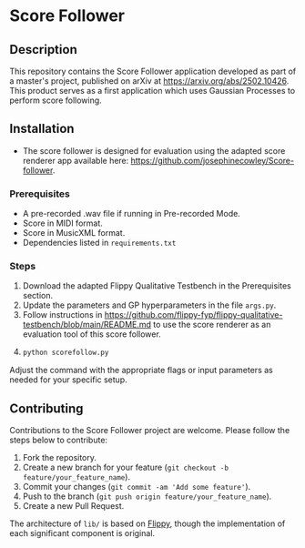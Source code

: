 # Score Follower 

## Description
This repository contains the Score Follower application developed as part of a master's project, published on arXiv at https://arxiv.org/abs/2502.10426. This product serves as a first application which uses Gaussian Processes to perform score following. 

## Installation
- The score follower is designed for evaluation using the adapted score renderer app available here: https://github.com/josephinecowley/Score-follower.

### Prerequisites
- A pre-recorded .wav file if running in Pre-recorded Mode.
- Score in MIDI format.
- Score in MusicXML format.
- Dependencies listed in `requirements.txt`

### Steps
1. Download the adapted Flippy Qualitative Testbench in the Prerequisites section.
2. Update the parameters and GP hyperparameters in the file `args.py`.
3. Follow instructions in https://github.com/flippy-fyp/flippy-qualitative-testbench/blob/main/README.md to use the score renderer as an evaluation tool of this score follower.
4. ```bash
   python scorefollow.py

Adjust the command with the appropriate flags or input parameters as needed for your specific setup.

## Contributing
Contributions to the Score Follower project are welcome. Please follow the steps below to contribute:
1. Fork the repository.
2. Create a new branch for your feature (`git checkout -b feature/your_feature_name`).
3. Commit your changes (`git commit -am 'Add some feature'`).
4. Push to the branch (`git push origin feature/your_feature_name`).
5. Create a new Pull Request.

The architecture of `lib/` is based on [Flippy](https://github.com/flippy-fyp/flippy), though the implementation of each significant component is original. 
